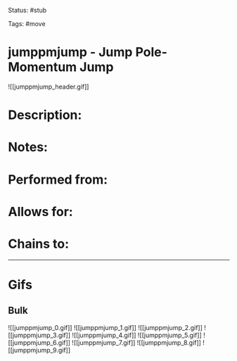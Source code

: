 Status: #stub

Tags: #move

# jumppmjump - Jump Pole-Momentum Jump
![[jumppmjump_header.gif]]
# Description:


# Notes:


# Performed from:


# Allows for:


# Chains to:


___
# Gifs
## Bulk
![[jumppmjump_0.gif]]
![[jumppmjump_1.gif]]
![[jumppmjump_2.gif]]
![[jumppmjump_3.gif]]
![[jumppmjump_4.gif]]
![[jumppmjump_5.gif]]
![[jumppmjump_6.gif]]
![[jumppmjump_7.gif]]
![[jumppmjump_8.gif]]
![[jumppmjump_9.gif]]
